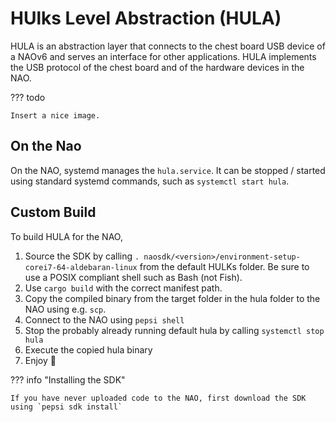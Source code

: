 # HUlks Level Abstraction (HULA)

HULA is an abstraction layer that connects to the chest board USB device of a NAOv6 and serves an interface for other applications.
HULA implements the USB protocol of the chest board and of the hardware devices in the NAO.

??? todo

    Insert a nice image.

## On the Nao

On the NAO, systemd manages the `hula.service`.
It can be stopped / started using standard systemd commands, such as `systemctl start hula`.

## Custom Build

To build HULA for the NAO,

1. Source the SDK by calling `. naosdk/<version>/environment-setup-corei7-64-aldebaran-linux` from the default HULKs folder.
   Be sure to use a POSIX compliant shell such as Bash (not Fish).
2. Use `cargo build` with the correct manifest path.
3. Copy the compiled binary from the target folder in the hula folder to the NAO using e.g. `scp`.
4. Connect to the NAO using `pepsi shell`
5. Stop the probably already running default hula by calling `systemctl stop hula`
6. Execute the copied hula binary
7. Enjoy 🚀

??? info "Installing the SDK"

    If you have never uploaded code to the NAO, first download the SDK using `pepsi sdk install`
